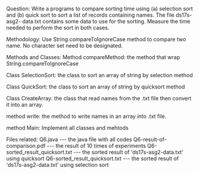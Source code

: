 Question: 
  Write a programs to compare sorting time using (a) selection sort and (b) quick sort to sort a list of records containing names. The file ds17s-asg2- data.txt contains some data to use for the sorting. Measure the time needed to perform the sort in both cases.

Methodology:
  Use String.compareToIgnoreCase method to compare two name. No character set need to be designated.

Methods and Classes:
  Method compareMethod: the method that wrap String.compareToIgnoreCase

  Class SelectionSort: the class to sort an array of string by selection method

  Class QuickSort: the class to sort an array of string by quicksort method

  Class CreateArray: the class that read names from the .txt file then convert it into an array.

  method write: the method to write names in an array into .txt file.

  method Main: Implement all classes and mehtods

Files related:
  Q6.java                        --- the java file with all codes
  Q6-result-of-comparison.pdf    --- the result of 10 times of experiments
  Q6-sorted_result_quicksort.txt --- the sorted result of 'ds17s-asg2-data.txt' using quicksort
  Q6-sorted_result_quicksort.txt --- the sorted result of 'ds17s-asg2-data.txt' using selection sort
